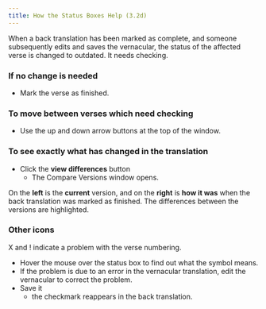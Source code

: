 ```yaml
---
title: How the Status Boxes Help (3.2d)
---
```

When a back translation has been marked as complete, and someone subsequently edits and saves the vernacular, the status of the affected verse is changed to outdated. It needs checking.

### If no change is needed

- Mark the verse as finished.

### To move between verses which need checking

- Use the up and down arrow buttons at the top of the window.

### To see exactly what has changed in the translation

- Click the **view differences** button
  - The Compare Versions window opens.

On the **left** is the **current** version, and on the **right** is **how it was** when the back translation was marked as finished. The differences between the versions are highlighted.

### Other icons

X and ! indicate a problem with the verse numbering.

- Hover the mouse over the status box to find out what the symbol means.
- If the problem is due to an error in the vernacular translation, edit the vernacular to correct the problem.
- Save it
  - the checkmark reappears in the back translation.
